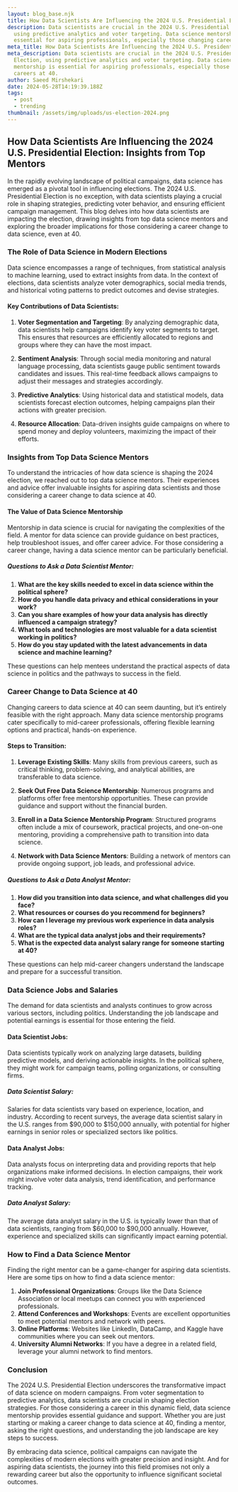 ```yaml
---
layout: blog_base.njk
title: How Data Scientists Are Influencing the 2024 U.S. Presidential Election
description: Data scientists are crucial in the 2024 U.S. Presidential Election,
  using predictive analytics and voter targeting. Data science mentorship is
  essential for aspiring professionals, especially those changing careers at 40.
meta_title: How Data Scientists Are Influencing the 2024 U.S. Presidential Election
meta_description: Data scientists are crucial in the 2024 U.S. Presidential
  Election, using predictive analytics and voter targeting. Data science
  mentorship is essential for aspiring professionals, especially those changing
  careers at 40.
author: Saeed Mirshekari
date: 2024-05-28T14:19:39.188Z
tags:
  - post
  - trending
thumbnail: /assets/img/uploads/us-election-2024.png
---
```

## How Data Scientists Are Influencing the 2024 U.S. Presidential Election: Insights from Top Mentors

In the rapidly evolving landscape of political campaigns, data science has emerged as a pivotal tool in influencing elections. The 2024 U.S. Presidential Election is no exception, with data scientists playing a crucial role in shaping strategies, predicting voter behavior, and ensuring efficient campaign management. This blog delves into how data scientists are impacting the election, drawing insights from top data science mentors and exploring the broader implications for those considering a career change to data science, even at 40.

### The Role of Data Science in Modern Elections

Data science encompasses a range of techniques, from statistical analysis to machine learning, used to extract insights from data. In the context of elections, data scientists analyze voter demographics, social media trends, and historical voting patterns to predict outcomes and devise strategies.

#### Key Contributions of Data Scientists:

1. **Voter Segmentation and Targeting**: By analyzing demographic data, data scientists help campaigns identify key voter segments to target. This ensures that resources are efficiently allocated to regions and groups where they can have the most impact.

2. **Sentiment Analysis**: Through social media monitoring and natural language processing, data scientists gauge public sentiment towards candidates and issues. This real-time feedback allows campaigns to adjust their messages and strategies accordingly.

3. **Predictive Analytics**: Using historical data and statistical models, data scientists forecast election outcomes, helping campaigns plan their actions with greater precision.

4. **Resource Allocation**: Data-driven insights guide campaigns on where to spend money and deploy volunteers, maximizing the impact of their efforts.

### Insights from Top Data Science Mentors

To understand the intricacies of how data science is shaping the 2024 election, we reached out to top data science mentors. Their experiences and advice offer invaluable insights for aspiring data scientists and those considering a career change to data science at 40.

#### The Value of Data Science Mentorship

Mentorship in data science is crucial for navigating the complexities of the field. A mentor for data science can provide guidance on best practices, help troubleshoot issues, and offer career advice. For those considering a career change, having a data science mentor can be particularly beneficial.

##### Questions to Ask a Data Scientist Mentor:

1. **What are the key skills needed to excel in data science within the political sphere?**
2. **How do you handle data privacy and ethical considerations in your work?**
3. **Can you share examples of how your data analysis has directly influenced a campaign strategy?**
4. **What tools and technologies are most valuable for a data scientist working in politics?**
5. **How do you stay updated with the latest advancements in data science and machine learning?**

These questions can help mentees understand the practical aspects of data science in politics and the pathways to success in the field.

### Career Change to Data Science at 40

Changing careers to data science at 40 can seem daunting, but it’s entirely feasible with the right approach. Many data science mentorship programs cater specifically to mid-career professionals, offering flexible learning options and practical, hands-on experience.

#### Steps to Transition:

1. **Leverage Existing Skills**: Many skills from previous careers, such as critical thinking, problem-solving, and analytical abilities, are transferable to data science.

2. **Seek Out Free Data Science Mentorship**: Numerous programs and platforms offer free mentorship opportunities. These can provide guidance and support without the financial burden.

3. **Enroll in a Data Science Mentorship Program**: Structured programs often include a mix of coursework, practical projects, and one-on-one mentoring, providing a comprehensive path to transition into data science.

4. **Network with Data Science Mentors**: Building a network of mentors can provide ongoing support, job leads, and professional advice.

##### Questions to Ask a Data Analyst Mentor:

1. **How did you transition into data science, and what challenges did you face?**
2. **What resources or courses do you recommend for beginners?**
3. **How can I leverage my previous work experience in data analysis roles?**
4. **What are the typical data analyst jobs and their requirements?**
5. **What is the expected data analyst salary range for someone starting at 40?**

These questions can help mid-career changers understand the landscape and prepare for a successful transition.

### Data Science Jobs and Salaries

The demand for data scientists and analysts continues to grow across various sectors, including politics. Understanding the job landscape and potential earnings is essential for those entering the field.

#### Data Scientist Jobs:

Data scientists typically work on analyzing large datasets, building predictive models, and deriving actionable insights. In the political sphere, they might work for campaign teams, polling organizations, or consulting firms.

##### Data Scientist Salary:

Salaries for data scientists vary based on experience, location, and industry. According to recent surveys, the average data scientist salary in the U.S. ranges from $90,000 to $150,000 annually, with potential for higher earnings in senior roles or specialized sectors like politics.

#### Data Analyst Jobs:

Data analysts focus on interpreting data and providing reports that help organizations make informed decisions. In election campaigns, their work might involve voter data analysis, trend identification, and performance tracking.

##### Data Analyst Salary:

The average data analyst salary in the U.S. is typically lower than that of data scientists, ranging from $60,000 to $90,000 annually. However, experience and specialized skills can significantly impact earning potential.

### How to Find a Data Science Mentor

Finding the right mentor can be a game-changer for aspiring data scientists. Here are some tips on how to find a data science mentor:

1. **Join Professional Organizations**: Groups like the Data Science Association or local meetups can connect you with experienced professionals.
2. **Attend Conferences and Workshops**: Events are excellent opportunities to meet potential mentors and network with peers.
3. **Online Platforms**: Websites like LinkedIn, DataCamp, and Kaggle have communities where you can seek out mentors.
4. **University Alumni Networks**: If you have a degree in a related field, leverage your alumni network to find mentors.

### Conclusion

The 2024 U.S. Presidential Election underscores the transformative impact of data science on modern campaigns. From voter segmentation to predictive analytics, data scientists are crucial in shaping election strategies. For those considering a career in this dynamic field, data science mentorship provides essential guidance and support. Whether you are just starting or making a career change to data science at 40, finding a mentor, asking the right questions, and understanding the job landscape are key steps to success.

By embracing data science, political campaigns can navigate the complexities of modern elections with greater precision and insight. And for aspiring data scientists, the journey into this field promises not only a rewarding career but also the opportunity to influence significant societal outcomes.